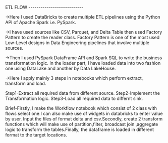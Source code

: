 ETL FLOW ---------------------------

->Here I used DataBricks to create multiple ETL pipelines using the Python API of Apache Spark i.e. PySpark.

->I have used sources like CSV, Parquet, and Delta Table then used Factory Pattern to create the reader class.
Factory Pattern is one of the most used Low-Level designs in Data Engineering pipelines that involve multiple sources.

->Then I used PySpark DataFrame API and Spark SQL to write the business transformation logic.
In the loader part, I have loaded data into two fashion one using DataLake and another by Data LakeHouse. 

->Here I apply mainly 3 steps in notebooks which perform extract, transform and load.

Step1-Extract all required data from different source.
Step2-Implement the Transformation logic.
Step3-Load all required data to differnt sink.

Brief-Firstly, I make the Workflow notebook which consist of 2 class with flows select one.I can also make use of widgets in databricks to enter value by user.
Input the files of format delta and csv.Secondly, create 2 transform functions which will make use of partition,filter, broadcast join ,aggregate logic
to transform the tables.Finally, the dataframe is loaded in different format to the target locations.
